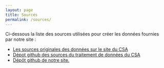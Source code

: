 ```yaml
---
layout: page
title: Sources
permalink: /sources/
---
```


<p>Ci-dessous la liste des sources utilisées pour créer les données fournies par notre site :</p>


<ul>
<li>
<a target="_blank" href="http://www.csa.fr/Television/Le-suivi-des-programmes/Le-pluralisme-politique-et-les-campagnes-electorales/L-election-presidentielle-2017/Les-temps-de-parole-et-d-antenne">Les sources originales des données sur le site du CSA</a>
</li>

<li>
<a target="_blank" href="https://github.com/nyl-auster/equite-parole-datas">Dépot github des sources du traitement de données du CSA</a>
</li>

<li>
<a target="_blank" href="https://github.com/equite-parole/equite-parole.github.io">Dépôt github de notre site.</a>
</li>
</ul>



